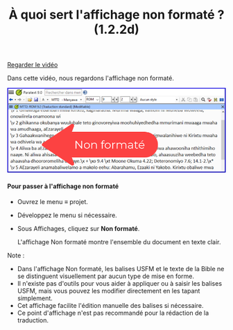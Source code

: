 ﻿---
title: À quoi sert l'affichage non formaté ? (1.2.2d)
---
[Regarder le vidéo](https://vimeo.com/464585929)

Dans cette vidéo, nous regardons l'affichage non formaté.

![](../media/41c16f71656dad10f10d03e0ae20c378.png)

#### Pour passer à l'affichage non formaté

-   Ouvrez le menu **≡** projet.
-   Développez le menu si nécessaire.
-   Sous Affichages, cliquez sur **Non formaté**.

    L'affichage Non formaté montre l'ensemble du document en texte clair.

Note :

-   Dans l'affichage Non formaté, les balises USFM et le texte de la Bible ne se distinguent visuellement par aucun type de mise en forme.
-   Il n'existe pas d'outils pour vous aider à appliquer ou à saisir les balises USFM, mais vous pouvez les modifier directement en les tapant simplement.
-   Cet affichage facilite l'édition manuelle des balises si nécessaire.
-   Ce point d'affichage n'est pas recommandé pour la rédaction de la traduction.

